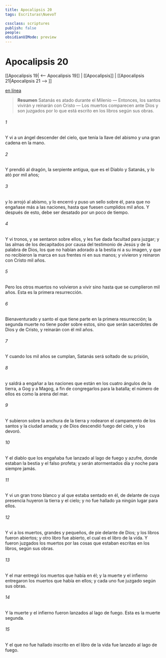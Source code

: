 ```yaml
---
title: Apocalipsis 20
tags: Escrituras\NuevoT

cssclass: scriptures
publish: false
people:
obsidianUIMode: preview
---
```


# Apocalipsis 20
[[Apocalipsis 19| <-- Apocalipsis 19]] | [[Apocalipsis]] | [[Apocalipsis 21|Apocalipsis 21 --> ]]

[en línea](https://churchofjesuschrist.org/study/scriptures/nt/rev/20?lang=spa)

> __Resumen__
Satanás es atado durante el Milenio — Entonces, los santos vivirán y reinarán con Cristo — Los muertos comparecen ante Dios y son juzgados por lo que está escrito en los libros según sus obras.

###### 1 
Y vi a un ángel descender del cielo, que tenía la llave del abismo y una gran cadena en la mano.

###### 2 
Y prendió al dragón, la serpiente antigua, que es el Diablo y Satanás, y lo ató por mil años;

###### 3 
y lo arrojó al abismo, y lo encerró y puso un sello sobre él, para que no engañase más a las naciones, hasta que fuesen cumplidos mil años. Y después de esto, debe ser desatado por un poco de tiempo.

###### 4 
Y vi tronos, y se sentaron sobre ellos, y les fue dada facultad para juzgar; y  las almas de los decapitados por causa del testimonio de Jesús y de la palabra de Dios, los que no habían adorado a la bestia ni a su imagen, y que no recibieron la marca en sus frentes ni en sus manos; y vivieron y reinaron con Cristo mil años.

###### 5 
Pero los otros muertos no volvieron a vivir sino hasta que se cumplieron mil años. Esta es la primera resurrección.

###### 6 
Bienaventurado y santo el que tiene parte en la primera resurrección; la segunda muerte no tiene poder sobre estos, sino que serán sacerdotes de Dios y de Cristo, y reinarán con él mil años.

###### 7 
Y cuando los mil años se cumplan, Satanás será soltado de su prisión,

###### 8 
y saldrá a engañar a las naciones que están en los cuatro ángulos de la tierra, a Gog y a Magog, a fin de congregarlos para la batalla; el número de ellos es como la arena del mar.

###### 9 
Y subieron sobre la anchura de la tierra y rodearon el campamento de los santos y la ciudad amada; y de Dios descendió fuego del cielo, y los devoró.

###### 10 
Y el diablo que los engañaba fue lanzado al lago de fuego y azufre, donde estaban la bestia y el falso profeta; y serán atormentados día y noche para siempre jamás.

###### 11 
Y vi un gran trono blanco y al que estaba sentado en él, de delante de cuya presencia huyeron la tierra y el cielo; y no fue hallado ya ningún lugar para ellos.

###### 12 
Y vi a los muertos, grandes y pequeños, de pie delante de Dios; y los libros fueron abiertos; y otro libro fue abierto, el cual es el libro de la vida. Y fueron juzgados los muertos por las cosas que estaban escritas en los libros, según sus obras.

###### 13 
Y el mar entregó los muertos que había en él; y la muerte y el infierno entregaron los muertos que había en ellos; y cada uno fue juzgado según sus obras.

###### 14 
Y la muerte y el infierno fueron lanzados al lago de fuego. Esta es la muerte segunda.

###### 15 
Y el que no fue hallado inscrito en el libro de la vida fue lanzado al lago de fuego.

